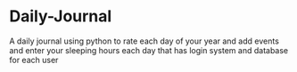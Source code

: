 # Daily-Journal
A daily journal using python to rate each day of your year and add events and enter your sleeping hours each day that has login system and database for each user 
